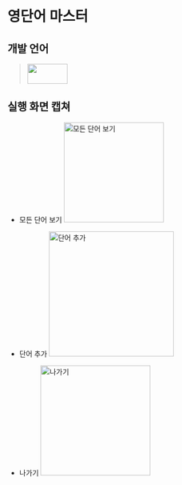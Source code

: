 # 영단어 마스터 

## 개발 언어
> <img src="https://img.shields.io/badge/Java-007396?style=flat&logo=OpenJDK&logoColor=white" width="80" height="40"/>  
  
## 실행 화면 캡쳐

* 모든 단어 보기
  <img width="200" alt="모든 단어 보기" src="https://user-images.githubusercontent.com/103119924/188552985-47c4c7a6-266c-451a-871f-91a0fc265a26.png">
  
* 단어 추가
  <img width="250" alt="단어 추가" src="https://user-images.githubusercontent.com/103119924/188553425-f5e0df00-60f9-4377-8313-fcbdfe8006d1.png">
  
* 나가기
  <img width="220" alt="나가기" src="https://user-images.githubusercontent.com/103119924/188553497-b11c42cf-ad95-4655-83af-d0bd48775440.png">
